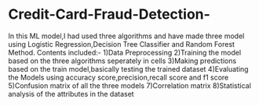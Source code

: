 # Credit-Card-Fraud-Detection-
In this ML model,I had used three algorithms and have made three model using Logistic Regression,Decision Tree Classifier and Random Forest Method.
Contents included:-
1)Data Preprocessing
2)Training the model based on the three algorithms seperately in cells
3)Making predictions based on the train model,basically testing the trained dataset
4)Evaluating the Models using accuracy score,precision,recall score and f1 score
5)Confusion matrix of all the three models
7)Correlation matrix
8)Statistical analysis of the attributes in the dataset

